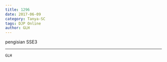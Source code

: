 ```yaml
---
title: 1296
date: 2017-06-09
category: Tanya-SC
tags: DJP Online
author: GLH
---
```


pengisian SSE3

---



`GLH`
